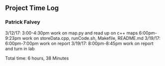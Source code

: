 ##  Project Time Log
### Patrick Falvey

3/12/17: 3:00-4:30pm work on map.py and read up on c++ maps
         6:00pm-9:23pm work on storeData.cpp, runCode.sh, Makefile, README.md
3/19/17: 6:00pm-7:00pm work on report
3/19/17: 8:00pm-8:45pm work on report and turn in lab

Total time: 6 hours, 38 Minutes
